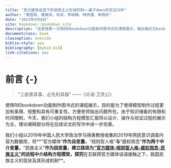```yaml
---
title: "官方媒体话语下的民族主义形成机制——基于Amos的实证分析"
author: "黄国政、黄婉岚、肖奕、李晓琳、林彦捷、朱雨彤"
date: "2023年4月8日"
site: bookdown::bookdown_site
description: "这是我第一次用R的bookdown功能制作图书式的课程展示，输出格式为bookdown::gitbook和bookdown::pdf_book."
documentclass: book
classoption: oneside
biblio-style: apa
bibliography: [mybib.bib]
link-citations: yes
---
```



   
# 前言 {-}

  > "工欲善其事，必先利其器"                                             ——《论语·卫灵公》
  
  使用R的bookdown功能制作图书式的课程展示，目的是为了使得模型制作过程更加有条理、规整和具有可重复性，方便老师指出问题所在。由于知识储备的有限和时间限制，今天，我们小组的结构方程模型汇报将以设计、操作与验证过程的展示为主，理论阐释部分将在后续论文的写作中进一步完善。
   
  我们小组以2019年中国人民大学政治学马得勇教授收集的2019年网民意识调查内容为数据库，将**“官方媒体”**作为自变量，**“规则型人格”**与**“威权观念”**作为两个中介变量，**“民族主义”**作为因变量，建立路径为<u>“官方媒体-规则型人格-威权观念-民族主义”</u>的远程中介结构方程模型，探究**在互联网官方媒体话语接触之下，我国民族主义的现状及其形成机制**。






